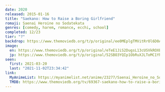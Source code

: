 ```yaml
---
date: 2020
released: 2015-01-16
title: "Saekano: How to Raise a Boring Girlfriend"
romaji: Saenai Heroine no Sodatekata
genres: [comedy, harem, romance, ecchi, school]
completed: 12/23
tier: "?"
backdrop: https://www.themoviedb.org/t/p/original/ee0MEplgTMVitRrOl6D0AAu3ywl.jpg
image:
  en: https://www.themoviedb.org/t/p/original/eTeE1JiS2DugsL13cUSVkROXBP9.jpg
  jp: https://www.themoviedb.org/t/p/original/52SBO3YQIp1ObRuXJLToMC1Yh8d.jpg
seen:
  first: 2021-03-20
  last: "2021-11-02T23:34:42"
link:
  MyAnimeList: https://myanimelist.net/anime/23277/Saenai_Heroine_no_Sodatekata
  TMDB: https://www.themoviedb.org/tv/69367-saekano-how-to-raise-a-boring-girlfriend
---
```

